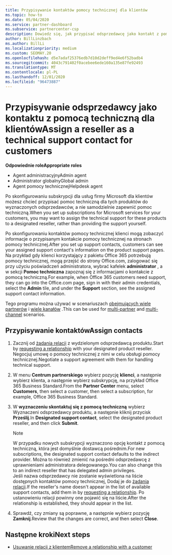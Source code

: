 ```yaml
---
title: Przypisywanie kontaktów pomocy technicznej dla klientów
ms.topic: how-to
ms.date: 05/04/2020
ms.service: partner-dashboard
ms.subservice: partnercenter-csp
description: Dowiedz się, jak przypisać odsprzedawcę jako kontakt z pomocą techniczną dla klientów, którzy mają subskrypcje usług firmy Microsoft.
author: BillLinzbach
ms.author: BillLi
ms.localizationpriority: medium
ms.custom: SEOMAY.20
ms.openlocfilehash: d5e7adaf25376edb7d10d2deff9ed4e6f52badb4
ms.sourcegitcommit: 4043c791402f0acebee6ede160a135e87fe92493
ms.translationtype: MT
ms.contentlocale: pl-PL
ms.lasthandoff: 12/01/2020
ms.locfileid: "96473887"
---
```

# <a name="assign-a-reseller-as-a-technical-support-contact-for-customers"></a><span data-ttu-id="9e06d-103">Przypisywanie odsprzedawcy jako kontaktu z pomocą techniczną dla klientów</span><span class="sxs-lookup"><span data-stu-id="9e06d-103">Assign a reseller as a technical support contact for customers</span></span>

<span data-ttu-id="9e06d-104">**Odpowiednie role**</span><span class="sxs-lookup"><span data-stu-id="9e06d-104">**Appropriate roles**</span></span>

- <span data-ttu-id="9e06d-105">Agent administracyjny</span><span class="sxs-lookup"><span data-stu-id="9e06d-105">Admin agent</span></span>
- <span data-ttu-id="9e06d-106">Administrator globalny</span><span class="sxs-lookup"><span data-stu-id="9e06d-106">Global admin</span></span>
- <span data-ttu-id="9e06d-107">Agent pomocy technicznej</span><span class="sxs-lookup"><span data-stu-id="9e06d-107">Helpdesk agent</span></span>


<span data-ttu-id="9e06d-108">Po skonfigurowaniu subskrypcji dla usług firmy Microsoft dla klientów możesz chcieć przypisać pomoc techniczną dla tych produktów do wyznaczonych odsprzedawców, a nie samodzielnie zapewnić pomoc techniczną.</span><span class="sxs-lookup"><span data-stu-id="9e06d-108">When you set up subscriptions for Microsoft services for your customers, you may want to assign the technical support for these products to a designated reseller, rather than providing the support yourself.</span></span>

<span data-ttu-id="9e06d-109">Po skonfigurowaniu kontaktów pomocy technicznej klienci mogą zobaczyć informacje o przypisanym kontakcie pomocy technicznej na stronach pomocy technicznej.</span><span class="sxs-lookup"><span data-stu-id="9e06d-109">After you set up support contacts, customers can see your assigned support contact's information on the product support pages.</span></span> <span data-ttu-id="9e06d-110">Na przykład gdy klienci korzystający z pakietu Office 365 potrzebują pomocy technicznej, mogą przejść do strony Office.com, zalogować się przy użyciu poświadczeń administratora, wybrać kafelek **administrator** , a w sekcji **Pomoc techniczna** zapoznaj się z informacjami o kontakcie z pomocą techniczną.</span><span class="sxs-lookup"><span data-stu-id="9e06d-110">For example, when Office 365 customers need support, they can go into the Office.com page, sign in with their admin credentials, select the **Admin** tile, and under the **Support** section, see the assigned support contact information.</span></span>

<span data-ttu-id="9e06d-111">Tego programu można używać w scenariuszach [obejmujących wiele partnerów](multipartner.md) i [wiele kanałów](multichannel.md) .</span><span class="sxs-lookup"><span data-stu-id="9e06d-111">This can be used for [multi-partner](multipartner.md) and [multi-channel](multichannel.md) scenarios.</span></span> 


## <a name="assign-contacts"></a><span data-ttu-id="9e06d-112">Przypisywanie kontaktów</span><span class="sxs-lookup"><span data-stu-id="9e06d-112">Assign contacts</span></span>

1. <span data-ttu-id="9e06d-113">Zacznij od [żądania relacji](request-a-relationship-with-a-customer.md) z wydzielonym odsprzedawcą produktu.</span><span class="sxs-lookup"><span data-stu-id="9e06d-113">Start by [requesting a relationship](request-a-relationship-with-a-customer.md) with your designated product reseller.</span></span> <span data-ttu-id="9e06d-114">Negocjuj umowę o pomocy technicznej z nimi w celu obsługi pomocy technicznej.</span><span class="sxs-lookup"><span data-stu-id="9e06d-114">Negotiate a support agreement with them for handling technical support.</span></span>

2. <span data-ttu-id="9e06d-115">W menu **Centrum partnerskiego** wybierz pozycję **klienci**, a następnie wybierz klienta, a następnie wybierz subskrypcję, na przykład Office 365 Business Standard.</span><span class="sxs-lookup"><span data-stu-id="9e06d-115">From the **Partner Center** menu, select **Customers**, then select a customer, then select a subscription, for example, Office 365 Business Standard.</span></span>

3. <span data-ttu-id="9e06d-116">W  **wyznaczeniu skontaktuj się z pomocą techniczną** wybierz Wyznaczeni odsprzedawcy produktu, a następnie kliknij przycisk **Prześlij**.</span><span class="sxs-lookup"><span data-stu-id="9e06d-116">In  **Designated support contact**, select the designated product reseller, and then click **Submit**.</span></span> 

      >[!NOTE]  
      ><span data-ttu-id="9e06d-117">W przypadku nowych subskrypcji wyznaczono opcję kontakt z pomocą techniczną, która jest domyślnie dostawcą pośrednim.</span><span class="sxs-lookup"><span data-stu-id="9e06d-117">For new subscriptions, the designated support contact defaults to the indirect provider.</span></span> <span data-ttu-id="9e06d-118">Można to również zmienić na pośredni odsprzedawcę z uprawnieniami administratora delegowanego.</span><span class="sxs-lookup"><span data-stu-id="9e06d-118">You can also change this to an indirect reseller that has delegated admin privileges.</span></span>    
    ><span data-ttu-id="9e06d-119">Jeśli nazwa odsprzedawcy nie zostanie wyświetlona na liście dostępnych kontaktów pomocy technicznej, Dodaj je do [żądania relacji](request-a-relationship-with-a-customer.md).</span><span class="sxs-lookup"><span data-stu-id="9e06d-119">If the reseller's name doesn't appear in the list of available support contacts, add them in by [requesting a relationship](request-a-relationship-with-a-customer.md).</span></span> <span data-ttu-id="9e06d-120">Po ustanowieniu relacji powinny one pojawić się na liście.</span><span class="sxs-lookup"><span data-stu-id="9e06d-120">After the relationship is established, they should appear in the list.</span></span>  

4. <span data-ttu-id="9e06d-121">Sprawdź, czy zmiany są poprawne, a następnie wybierz pozycję **Zamknij**.</span><span class="sxs-lookup"><span data-stu-id="9e06d-121">Review that the changes are correct, and then select **Close**.</span></span>

## <a name="next-steps"></a><span data-ttu-id="9e06d-122">Następne kroki</span><span class="sxs-lookup"><span data-stu-id="9e06d-122">Next steps</span></span>

- [<span data-ttu-id="9e06d-123">Usuwanie relacji z klientem</span><span class="sxs-lookup"><span data-stu-id="9e06d-123">Remove a relationship with a customer</span></span>](remove-a-relationship.md)